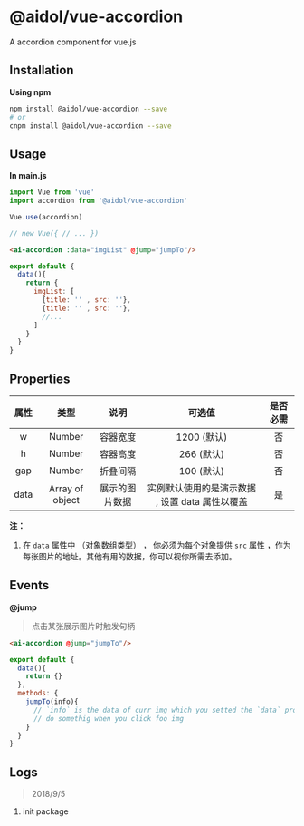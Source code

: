 # @aidol/vue-accordion

A accordion component for vue.js

## Installation

**Using npm**
``` bash
npm install @aidol/vue-accordion --save
# or
cnpm install @aidol/vue-accordion --save
```
## Usage

**In main.js**
``` js
import Vue from 'vue'
import accordion from '@aidol/vue-accordion'

Vue.use(accordion)

// new Vue({ // ... })
```

``` html
<ai-accordion :data="imgList" @jump="jumpTo"/>
```

``` js
export default {
  data(){
    return {
      imgList: [
        {title: '' , src: ''},
        {title: '' , src: ''},
        //...
      ]
    }
  }
}
```


## Properties
| 属性 | 类型 | 说明 | 可选值 | 是否必需 |
| :----: | :----: | :----: | :----: | :----: |
| w | Number | 容器宽度 | 1200 (默认) | 否 |
| h | Number | 容器高度 | 266 (默认) | 否 |
| gap | Number | 折叠间隔 | 100 (默认) | 否 |
| data | Array of object | 展示的图片数据 | 实例默认使用的是演示数据 , 设置 data 属性以覆盖 | 是 |

**注：**
1. 在 `data` 属性中 （对象数组类型） ， 你必须为每个对象提供 `src` 属性 ，作为每张图片的地址。其他有用的数据，你可以视你所需去添加。

## Events

**@jump**
> 点击某张展示图片时触发句柄
``` html
<ai-accordion @jump="jumpTo"/>
```

``` js
export default {
  data(){
    return {}
  },
  methods: {
    jumpTo(info){
      // `info` is the data of curr img which you setted the `data` prop , you can use this
      // do somethig when you click foo img
    }
  }
}
```

## Logs
> 2018/9/5
1. init package